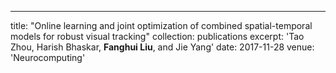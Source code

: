 ---
title: "Online learning and joint optimization of combined spatial-temporal models for robust visual tracking"
collection: publications
excerpt: 'Tao Zhou, Harish Bhaskar, **Fanghui Liu**, and Jie Yang'
date: 2017-11-28
venue: 'Neurocomputing'


